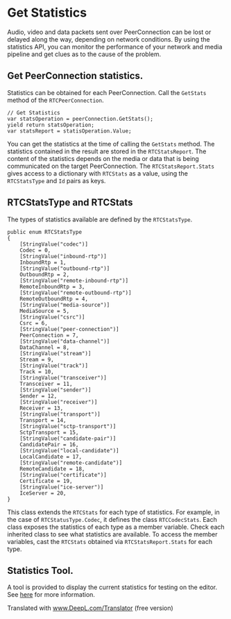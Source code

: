 # Get Statistics

Audio, video and data packets sent over PeerConnection can be lost or delayed along the way, depending on network conditions. By using the statistics API, you can monitor the performance of your network and media pipeline and get clues as to the cause of the problem.

## Get PeerConnection statistics.

Statistics can be obtained for each PeerConnection.
Call the `GetStats` method of the `RTCPeerConnection`.

```CSharp
// Get Statistics
var statsOperation = peerConnection.GetStats();
yield return statsOperation;
var statsReport = statisOperation.Value;
```

You can get the statistics at the time of calling the `GetStats` method.
The statistics contained in the result are stored in the `RTCStatsReport`. The content of the statistics depends on the media or data that is being communicated on the target PeerConnection.
The `RTCStatsReport.Stats` gives access to a dictionary with `RTCStats` as a value, using the `RTCStatsType` and `Id` pairs as keys.

## RTCStatsType and RTCStats

The types of statistics available are defined by the `RTCStatsType`.

```CSharp
public enum RTCStatsType
{
    [StringValue("codec")]
    Codec = 0,
    [StringValue("inbound-rtp")]
    InboundRtp = 1,
    [StringValue("outbound-rtp")]
    OutboundRtp = 2,
    [StringValue("remote-inbound-rtp")]
    RemoteInboundRtp = 3,
    [StringValue("remote-outbound-rtp")]
    RemoteOutboundRtp = 4,
    [StringValue("media-source")]
    MediaSource = 5,
    [StringValue("csrc")]
    Csrc = 6,
    [StringValue("peer-connection")]
    PeerConnection = 7,
    [StringValue("data-channel")]
    DataChannel = 8,
    [StringValue("stream")]
    Stream = 9,
    [StringValue("track")]
    Track = 10,
    [StringValue("transceiver")]
    Transceiver = 11,
    [StringValue("sender")]
    Sender = 12,
    [StringValue("receiver")]
    Receiver = 13,
    [StringValue("transport")]
    Transport = 14,
    [StringValue("sctp-transport")]
    SctpTransport = 15,
    [StringValue("candidate-pair")]
    CandidatePair = 16,
    [StringValue("local-candidate")]
    LocalCandidate = 17,
    [StringValue("remote-candidate")]
    RemoteCandidate = 18,
    [StringValue("certificate")]
    Certificate = 19,
    [StringValue("ice-server")]
    IceServer = 20,
}
```

This class extends the `RTCStats` for each type of statistics. For example, in the case of `RTCStatusType.Codec`, it defines the class `RTCCodecStats`.
Each class exposes the statistics of each type as a member variable. Check each inherited class to see what statistics are available. To access the member variables, cast the `RTCStats` obtained via `RTCStatsReport.Stats` for each type.

## Statistics Tool.
A tool is provided to display the current statistics for testing on the editor. See [here](webrtcstats.md) for more information.

Translated with www.DeepL.com/Translator (free version)